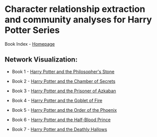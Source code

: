 # Character relationship extraction and community analyses for Harry Potter Series

Book Index - [Homepage](https://zewen-yang.github.io/Harry-Potter-Network/)


## Network Visualization: 

* Book 1 - [Harry Potter and the Philosopher's Stone](https://zewen-yang.github.io/Harry-Potter-Network/1-Philosopher's_Stone.html)



* Book 2 - [Harry Potter and the Chamber of Secrets](https://zewen-yang.github.io/Harry-Potter-Network/2-Chamber_of_Secrets.html)



* Book 3 - [Harry Potter and the Prisoner of Azkaban](https://zewen-yang.github.io/Harry-Potter-Network/3-Prisoner_of_Azkaban.html)



* Book 4 - [Harry Potter and the Goblet of Fire](https://zewen-yang.github.io/Harry-Potter-Network/4-Goblet_of_Fire.html)



* Book 5 - [Harry Potter and the Order of the Phoenix](https://zewen-yang.github.io/Harry-Potter-Network/5-Order_of_the_Phoenix.html)



* Book 6 - [Harry Potter and the Half-Blood Prince](https://zewen-yang.github.io/Harry-Potter-Network/6-Half_Blood_Prince.html)



* Book 7 - [Harry Potter and the Deathly Hallows](https://zewen-yang.github.io/Harry-Potter-Network/7-Deathly_Hallows.html)
